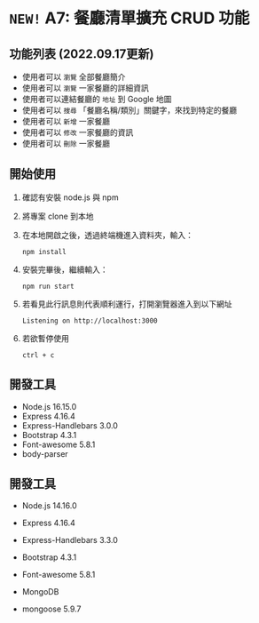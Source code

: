 # `NEW!` A7: 餐廳清單擴充 CRUD 功能  

## 功能列表  (2022.09.17更新)
- 使用者可以 `瀏覽` 全部餐廳簡介
- 使用者可以 `瀏覽` 一家餐廳的詳細資訊
- 使用者可以連結餐廳的 `地址` 到 Google 地圖
- 使用者可以 `搜尋` 「餐廳名稱/類別」關鍵字，來找到特定的餐廳
- 使用者可以 `新增` 一家餐廳
- 使用者可以 `修改` 一家餐廳的資訊
- 使用者可以 `刪除` 一家餐廳


## 開始使用
1. 確認有安裝 node.js 與 npm
2. 將專案 clone 到本地
3. 在本地開啟之後，透過終端機進入資料夾，輸入：

   ```
   npm install
   ```
   
4. 安裝完畢後，繼續輸入：

   ```
   npm run start
   ```

5. 若看見此行訊息則代表順利運行，打開瀏覽器進入到以下網址

   ```
   Listening on http://localhost:3000
   ```

6. 若欲暫停使用

   ```
   ctrl + c
   ```

## 開發工具
- Node.js 16.15.0
- Express 4.16.4
- Express-Handlebars 3.0.0
- Bootstrap 4.3.1
- Font-awesome 5.8.1
- body-parser

## 開發工具

- Node.js 14.16.0
- Express 4.16.4
- Express-Handlebars 3.3.0
- Bootstrap 4.3.1
- Font-awesome 5.8.1

- MongoDB
- mongoose 5.9.7

